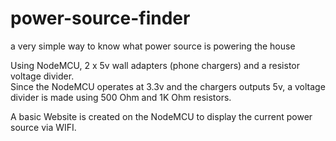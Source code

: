 # power-source-finder
a very simple way to know what power source is powering the house

Using NodeMCU, 2 x 5v wall adapters (phone chargers) and a resistor voltage divider.  
Since the NodeMCU operates at 3.3v and the chargers outputs 5v, a voltage divider is made using 500 Ohm and 1K Ohm resistors.  

A basic Website is created on the NodeMCU to display the current power source via WIFI.  

